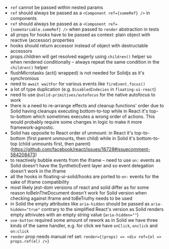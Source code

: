 - `ref` cannot be passed within nested params
- `ref` should always be passed as a `<Component ref={someRef} />` in components
- `ref` should always be passed as a `<Component ref={someVariable.someRef} />` when passed to `render` abstraction in tests
- all props for hooks have to be passed as context: plain object with reactive (accessor) properties
- hooks should return accessor instead of object with destructable accessors
- props.children will get resolved eagerly using `children()` helper so when rendered conditionally – always repeat the same condition in the `children()` helper
- flushMicrotasks (act() wrapped) is not needed for Solidjs as it's synchronious
- need to `await waitFor` for various events like `fireEvent.focus()`
- a lot of type duplication (e.g. `DisabledIndecies` in `floating-ui-react`)
- need to use `@solid-primitives/autofocus` for the native autofocus to work
- there is a need to re-arrange effects and cleanup functions' order due to Solid having cleanups executing bottom-to-top while in React it's top-to-bottom which sometimes executes a wrong order of actions. This would probably require some changes in logic to make it more framework-agnostic.
- Solid has opposite to React order of unmount: in React it's top-to-bottom (first parent unmounts, then child) while in Solid it's bottom-to-top (child unmounts first, then parent) (https://github.com/facebook/react/issues/16728#issuecomment-584208473)
- to reactively bubble events from the iframe – need to use `on:` events as Solid doesn't have the SyntheticEvent layer and so event delegation doesn't work in the iframe
- all the hooks in floating-ui-solid/hooks are ported to `on:` events for the sake of iframe compatibility
- most likely jest-dom versions of react and solid differ as for some reason toBeInTheDocument doesn't work for Solid version when checking against iframe and toBeTruthy needs to be used
- in Solid the empty attributes like `aria-hidden` should be passed as `aria-hidden="true"` contrary to the simplified React's version as Solid renders empty attrivutes with an empty string value (`aria-hidden=""`)
- `use-button` required some amount of rework as in Solid we have three kinds of the same handler, e.g. for click we have `onClick`, `onclick` and `on:click`
- `render` prop needs manual ref set: `render={(props) => <div ref={el => props.ref(el) />}`
